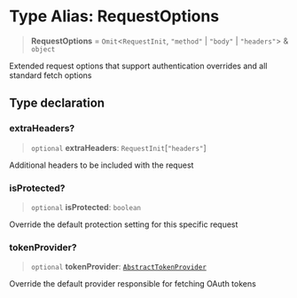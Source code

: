 # Type Alias: RequestOptions

> **RequestOptions** = `Omit`\<`RequestInit`, `"method"` \| `"body"` \| `"headers"`\> & `object`

Extended request options that support authentication overrides and all standard fetch options

## Type declaration

### extraHeaders?

> `optional` **extraHeaders**: `RequestInit`\[`"headers"`\]

Additional headers to be included with the request

### isProtected?

> `optional` **isProtected**: `boolean`

Override the default protection setting for this specific request

### tokenProvider?

> `optional` **tokenProvider**: [`AbstractTokenProvider`](../classes/AbstractTokenProvider.md)

Override the default provider responsible for fetching OAuth tokens
